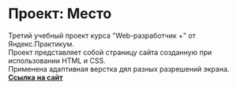 # Проект: Место

Третий учебный проект курса "Web-разработчик +" от Яндекс.Практикум.   
Проект представляет собой страницу сайта созданную при использовании HTML и CSS.  
Применена адаптивная верстка дял разных разрешений экрана.  
[**Ссылка на сайт**](https://leondasferras.github.io/mesto-project/)
